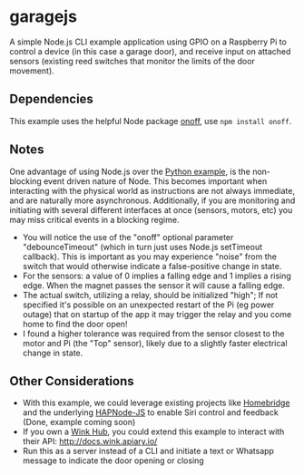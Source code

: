 # garagejs
A simple Node.js CLI example application using GPIO on a Raspberry Pi to control a device (in this case a garage door), 
and receive input on attached sensors (existing reed switches that monitor the limits of the door movement).  

## Dependencies
This example uses the helpful Node package [onoff](https://github.com/fivdi/onoff), use `npm install onoff`.

## Notes
One advantage of using Node.js over the [Python example](https://github.com/scoobyshi/garagepy), is the non-blocking event driven nature of Node.
This becomes important when interacting with the physical world as instructions are not always immediate, and are naturally more asynchronous.  Additionally, if 
you are monitoring and initiating with several different interfaces at once (sensors, motors, etc) you may miss critical events in a blocking regime.

- You will notice the use of the "onoff" optional parameter "debounceTimeout" (which in turn just uses Node.js setTimeout callback).  This is important 
as you may experience "noise" from the switch that would otherwise indicate a false-positive change in state.  
- For the sensors: a value of 0 implies a falling edge and 1 implies a rising edge.  When the magnet passes the sensor it will cause a falling edge.
- The actual switch, utilizing a relay, should be initialized "high"; If not specified it's possible on an unexpected restart of the Pi (eg power outage) that on startup of the app it may trigger the relay
and you come home to find the door open! 
- I found a higher tolerance was required from the sensor closest to the motor and Pi (the "Top" sensor), likely due to a slightly faster electrical change in state.

## Other Considerations
- With this example, we could leverage existing projects like [Homebridge](https://github.com/nfarina/homebridge) and the 
underlying [HAPNode-JS](https://github.com/KhaosT/HAP-NodeJS) to enable Siri control and feedback (Done, example coming soon)
- If you own a [Wink Hub](http://www.wink.com/products/wink-hub/), you could extend this example to interact with their API: http://docs.wink.apiary.io/
- Run this as a server instead of a CLI and initiate a text or Whatsapp message to indicate the door opening or closing
